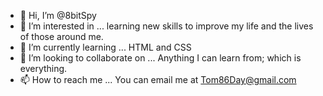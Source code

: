 - 👋 Hi, I’m @8bitSpy
- 👀 I’m interested in ... learning new skills to improve my life and the lives of those around me.
- 🌱 I’m currently learning ... HTML and CSS
- 💞️ I’m looking to collaborate on ... Anything I can learn from; which is everything.
- 📫 How to reach me ... You can email me at Tom86Day@gmail.com

<!---
8bitSpy/8bitSpy is a ✨ special ✨ repository because its `README.md` (this file) appears on your GitHub profile.
You can click the Preview link to take a look at your changes.
--->
